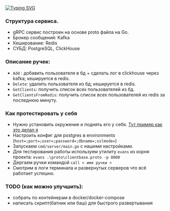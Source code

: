 [![Typing SVG](https://readme-typing-svg.herokuapp.com?color=%2336BCF7&lines=Тестовое+задание+Golang)](https://git.io/typing-svg)

### Структура сервиса.
- gRPC сервис построен на основе proto файла на Go.
- Брокер сообщений: Kafka
- Кеширование: Redis
- СУБД: PostgreSQL, ClickHouse

### Описание ручек:
- `Add` : добавить пользователя в бд + сделать лог в clickhouse через kafka; кешируется в redis.
- `Delete`: удалить пользователя из бд; кешируется в redis.
- `GetClients`: получить список всех пользователей из бд.
- `GetClientsFromRedis`: получить список всех пользователей из redis за последнюю минуту.

### Как протестировать у себя
- Нужно установить окружение и поднять его у себя. [Тут пример как это делал я](https://github.com/babtiss/grpc_proj/tree/master/assets)
- Настроить конфиг для postgres в environments (`host=;port=;user=;password=;dbname=;sslmode=`)
- Запускаем `cmd/server/main.go` с нашими настройками.
- Для тестирования работы используем утилиту `evans` из корня проекта:
```evans .\proto\clientbase.proto -p 8000```
- Дергаем ручки командой `call < имя ручки > `
- Смотрим в логи терминала и развернутых серверов что всё работает успешно.

### TODO (как можно улучшить):
- собрать по контейнерам в docker/docker-compose
- написать скрипт(батник или баш) для быстрого развертывания